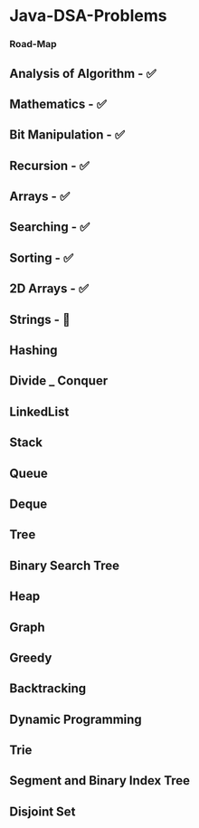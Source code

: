 # Java-DSA-Problems 
### Road-Map
## Analysis of Algorithm - ✅ 
## Mathematics - ✅
## Bit Manipulation - ✅
## Recursion - ✅
## Arrays - ✅
## Searching - ✅
## Sorting - ✅
## 2D Arrays - ✅
## Strings - 🏃
## Hashing
## Divide _ Conquer 
## LinkedList
## Stack
## Queue
## Deque
## Tree
## Binary Search Tree
## Heap
## Graph
## Greedy
## Backtracking
## Dynamic Programming
## Trie
## Segment and Binary Index Tree
## Disjoint Set

